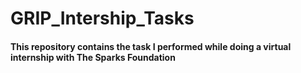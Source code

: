 # GRIP_Intership_Tasks

#### This repository contains the task I performed while doing a virtual internship with The Sparks Foundation

